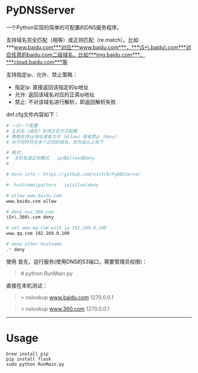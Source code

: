 # PyDNSServer
一个Python实现的简单的可配置的DNS服务程序。

支持域名完全匹配（相等）或正则匹配（re.match）。比如***www.baidu.com***对应***www.baidu.com***，***\S+\.baidu\.com***对应任意的baidu.com二级域名，比如***img.baidu.com***、***cloud.baidu.com***等

支持指定ip、允许、禁止策略：
* 指定ip: 直接返回该指定的ip地址
* 允许: 返回该域名对应的正真ip地址
* 禁止: 不对该域名进行解析，即返回解析失败


dnf.cfg文件内容如下：

```sh
# 一行一个配置
# 主机名（域名）支持正在方式配置
# 策略支持ip地址或者允许（allow）或者禁止（deny）
# 对于同时符合多个正则的域名，优先级从上到下

# 格式:
#  主机名或正则模式   ip或allow或deny
# 

# more info : https://github.com/sintrb/PyDNSServer

#  hostname|pattern   ip|allow|deny

# allow www.baidu.com
www.baidu.com allow

# deny xxx.360.com
\S+\.360\.com deny

# set www.qq.com with ip 192.168.0.100
www.qq.com 192.168.0.100

# deny other hostname
.* deny
```

使用
首先，运行服务(使用DNS的53端口，需要管理员权限)：
> \# python RunMain.py

直接在本机测试：
> \> nslookup www.baidu.com 1270.0.0.1

> \> nslookup www.360.com 1270.0.0.1

---

# Usage

```
brew install pip
pip install flask
sudo python RunMain.py
```
